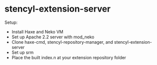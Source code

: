 # stencyl-extension-server

Setup:

- Install Haxe and Neko VM
- Set up Apache 2.2 server with mod_neko
- Clone haxe-cmd, stencyl-repository-manager, and stencyl-extension-server
- Set up srm
- Place the built index.n at your extension repository folder
